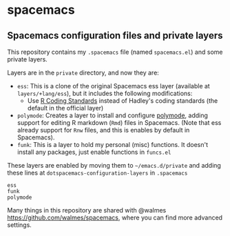 # spacemacs

## Spacemacs configuration files and private layers

This repository contains my `.spacemacs` file (named `spacemacs.el`) and
some private layers.

Layers are in the `private` directory, and now they are:

- `ess`: This is a clone of the original Spacemacs ess layer
  (available at `layers/+lang/ess`), but it includes the following
  modifications:
  - Use [R Coding Standards] instead of Hadley's coding standards (the
    default in the official layer)
- `polymode`: Creates a layer to install and configure [polymode],
  adding support for editing R markdown (`Rmd`) files in Spacemacs.
  (Note that ess already support for `Rnw` files, and this is enables by
  default in Spacemacs).
- `funk`: This is a layer to hold my personal (misc) functions. It
  doesn't install any packages, just enable functions in `funcs.el`

These layers are enabled by moving them to `~/emacs.d/private` and adding
these lines at `dotspacemacs-configuration-layers` in `.spacemacs`

```
ess
funk
polymode
```

Many things in this repository are shared with @walmes
<https://github.com/walmes/spacemacs>, where you can find more advanced settings.

[polymode]: https://github.com/vspinu/polymode
[R Coding Standards]: https://cran.r-project.org/doc/manuals/R-ints.html#R-coding-standards
